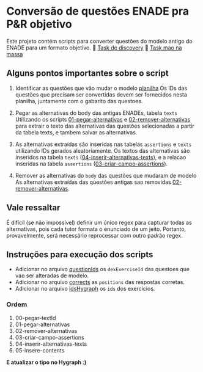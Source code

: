 # Conversão de questões ENADE pra P&R objetivo
Este projeto contém scripts para converter questões do modelo antigo do ENADE para um formato objetivo.
🔎 [Task de discovery](https://app.shortcut.com/teamassessments/story/100405/importa%C3%A7%C3%A3o-dos-enunciados-das-quest%C3%B5es-dissertativas-para-m%C3%BAltipla-escolha)
📝 [Task mao na massa](https://app.shortcut.com/teamassessments/story/104131/cria%C3%A7%C3%A3o-do-script-para-converter-p-rs-discursivos-em-objetivos)

## Alguns pontos importantes sobre o script
1. Identificar as questões que vão mudar o modelo [planilha](https://docs.google.com/spreadsheets/d/15An1yKe3-HSyns_x9evzcUhJVYBQxkgTSO0FeD94ftI/edit#gid=0)
Os IDs das questões que precisam ser convertidas devem ser fornecidos nesta planilha, juntamente com o gabarito das questoes.

2. Pegar as alternativas do body das antigas ENADEs, tabela `texts`
Utilizando os scripts [01-pegar-alternativas](./01-pegar-alternativas.js) e [02-remover-alternativas](./02-remover-alternativas.js) para extrair o texto das alternativas das questões selecionadas a partir da tabela texts, e tambem salvar as alternativas.

3. As alternativas extraídas são inseridas nas tabelas `assertions` e `texts` utilizando IDs gerados aleatoriamente.
Os textos das alternativas são inseridos na tabela `texts` ([04-inserir-alternativas-texts](./04-inserir-alternativas-texts.js)), e a relacao inseridas na tabela `assertions` ([03-criar-campo-assertions](./03-criar-campo-assertions.js)).

4. Remover as alternativas do `body` das questões que mudaram de modelo
As alternativas extraídas das questões antigas sao removidas [02-remover-alternativas](./02-remover-alternativas.js).

## Vale ressaltar
É difícil (se não impossível) definir um único regex para capturar todas as alternativas, pois cada tutor formata o enunciado de um jeito. Portanto, provavelmente, será necessário reprocessar com outro padrão regex.

## Instruções para execução dos scripts
- Adicionar no arquivo [questionIds](./questionIds.js) os `dexExerciseId` das questoes que vao ser alteradas de modelo.
- Adicionar no arquivo [corrects](./corrects.js) as `positions` das respostas corretas.
- Adicionar no arquivo [idsHygraph](./idsHygraph.js) os `ids` dos exercicios.
### Ordem
1. 00-pegar-textId
2. 01-pegar-alternativas
3. 02-remover-alternativas
4. 03-criar-campo-assertions
5. 04-inserir-alternativas-texts
6. 05-insere-contents

**E atualizar o tipo no Hygraph :)**